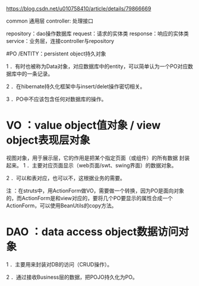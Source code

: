 https://blog.csdn.net/u010758410/article/details/79866669

common 通用层 
controller: 处理接口


repository：dao操作数据库
        request：请求的实体类
        response：响应的实体类
service：业务层，连接controller与repository

#PO /ENTITY：persistent object持久对象

1 ．有时也被称为Data对象，对应数据库中的entity，可以简单认为一个PO对应数据库中的一条记录。

2 ．在hibernate持久化框架中与insert/delet操作密切相关。

3 ．PO中不应该包含任何对数据库的操作。

# VO ：value object值对象 / view object表现层对象

视图对象，用于展示层，它的作用是把某个指定页面（或组件）的所有数据
封装起来。
1 ．主要对应页面显示（web页面/swt、swing界面）的数据对象。

2 ．可以和表对应，也可以不，这根据业务的需要。

注 ：在struts中，用ActionForm做VO，需要做一个转换，因为PO是面向对象的，而ActionForm是和view对应的，要将几个PO要显示的属性合成一个ActionForm，可以使用BeanUtils的copy方法。

# DAO ：data access object数据访问对象
  
  1 ．主要用来封装对DB的访问（CRUD操作）。
  
  2 ．通过接收Business层的数据，把POJO持久化为PO。